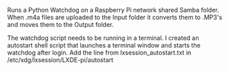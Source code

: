 Runs a Python Watchdog on a Raspberry Pi network shared Samba folder. When .m4a files are uploaded to the Input folder it converts them to .MP3's and moves them to the Output folder.

The watchdog script needs to be running in a terminal. I created an autostart shell script that launches a terminal window and starts the watchdog after login. Add the line from lxsession_autostart.txt in /etc/xdg/lxsession/LXDE-pi/autostart
